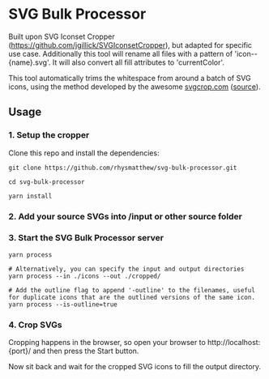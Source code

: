 # SVG Bulk Processor

Built upon SVG Iconset Cropper (https://github.com/jgillick/SVGIconsetCropper), but adapted for specific use case. Additionally this tool will rename all files with a pattern of 'icon--{name}.svg'. It will also convert all fill attributes to 'currentColor'. 

This tool automatically trims the whitespace from around a batch of SVG icons, using the method developed by the awesome [svgcrop.com](https://svgcrop.com/) ([source](https://github.com/sdennett55/svg_crop/)).

## Usage

### 1. Setup the cropper

Clone this repo and install the dependencies:

```shell
git clone https://github.com/rhysmatthew/svg-bulk-processor.git

cd svg-bulk-processor

yarn install
```

### 2. Add your source SVGs into /input or other source folder

### 3. Start the SVG Bulk Processor server

```shell
yarn process

# Alternatively, you can specify the input and output directories
yarn process --in ./icons --out ./cropped/

# Add the outline flag to append '-outline' to the filenames, useful for duplicate icons that are the outlined versions of the same icon. 
yarn process --is-outline=true
```

### 4. Crop SVGs

Cropping happens in the browser, so open your browser to http://localhost:{port}/ and then press the Start button.

Now sit back and wait for the cropped SVG icons to fill the output directory.
